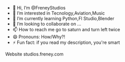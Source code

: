 - 👋 Hi, I’m @FreneyStudios
- 👀 I’m interested in Tecnology,Aviation,Music
- 🌱 I’m currently learning Python,Fl Studio,Blender
- 💞️ I’m looking to collaborate on ...
- 📫 How to reach me go to saturn and turn left twice 
- 😄 Pronouns: How/Why?!
- ⚡ Fun fact: if you read my description, you're smart

Website
studios.freney.com 

<!---
FreneyStudios/FreneyStudios is a ✨ special ✨ repository because its `README.md` (this file) appears on your GitHub profile.
You can click the Preview link to take a look at your changes.
--->
